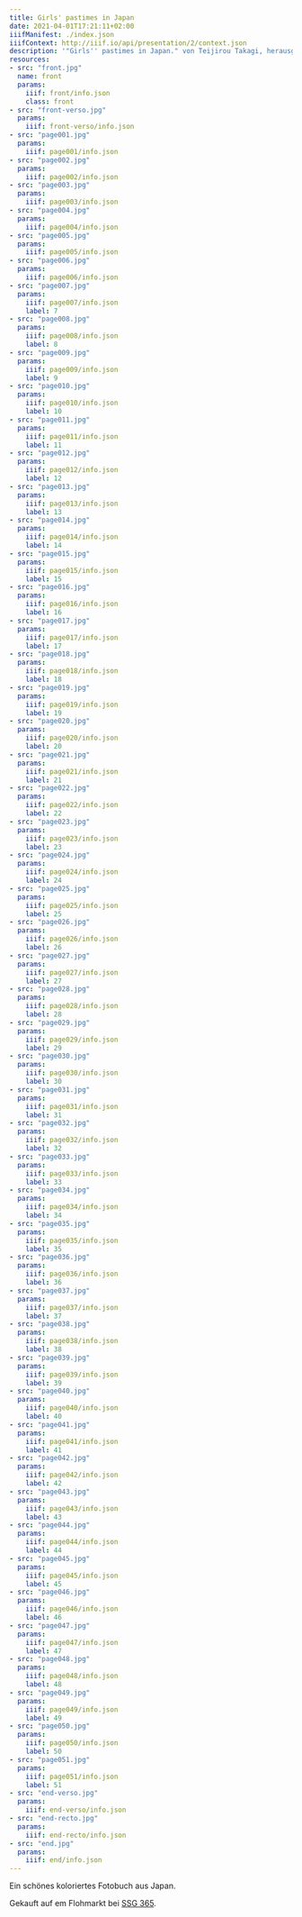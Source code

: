 ```yaml
---
title: Girls' pastimes in Japan
date: 2021-04-01T17:21:11+02:00
iiifManifest: ./index.json
iiifContext: http://iiif.io/api/presentation/2/context.json
description: '"Girls'' pastimes in Japan." von Teijirou Takagi, herausgegeben ca. 1910 von Tamamura Photographic Studio, Kobe. <a class="worldcat" href="http://www.worldcat.org/oclc/672614691">&nbsp;</a>'
resources:
- src: "front.jpg"
  name: front
  params:
    iiif: front/info.json
    class: front
- src: "front-verso.jpg"
  params:
    iiif: front-verso/info.json
- src: "page001.jpg"
  params:
    iiif: page001/info.json
- src: "page002.jpg"
  params:
    iiif: page002/info.json
- src: "page003.jpg"
  params:
    iiif: page003/info.json
- src: "page004.jpg"
  params:
    iiif: page004/info.json
- src: "page005.jpg"
  params:
    iiif: page005/info.json
- src: "page006.jpg"
  params:
    iiif: page006/info.json
- src: "page007.jpg"
  params:
    iiif: page007/info.json
    label: 7
- src: "page008.jpg"
  params:
    iiif: page008/info.json
    label: 8
- src: "page009.jpg"
  params:
    iiif: page009/info.json
    label: 9
- src: "page010.jpg"
  params:
    iiif: page010/info.json
    label: 10
- src: "page011.jpg"
  params:
    iiif: page011/info.json
    label: 11
- src: "page012.jpg"
  params:
    iiif: page012/info.json
    label: 12
- src: "page013.jpg"
  params:
    iiif: page013/info.json
    label: 13
- src: "page014.jpg"
  params:
    iiif: page014/info.json
    label: 14
- src: "page015.jpg"
  params:
    iiif: page015/info.json
    label: 15
- src: "page016.jpg"
  params:
    iiif: page016/info.json
    label: 16
- src: "page017.jpg"
  params:
    iiif: page017/info.json
    label: 17
- src: "page018.jpg"
  params:
    iiif: page018/info.json
    label: 18
- src: "page019.jpg"
  params:
    iiif: page019/info.json
    label: 19
- src: "page020.jpg"
  params:
    iiif: page020/info.json
    label: 20
- src: "page021.jpg"
  params:
    iiif: page021/info.json
    label: 21
- src: "page022.jpg"
  params:
    iiif: page022/info.json
    label: 22
- src: "page023.jpg"
  params:
    iiif: page023/info.json
    label: 23
- src: "page024.jpg"
  params:
    iiif: page024/info.json
    label: 24
- src: "page025.jpg"
  params:
    iiif: page025/info.json
    label: 25
- src: "page026.jpg"
  params:
    iiif: page026/info.json
    label: 26
- src: "page027.jpg"
  params:
    iiif: page027/info.json
    label: 27
- src: "page028.jpg"
  params:
    iiif: page028/info.json
    label: 28
- src: "page029.jpg"
  params:
    iiif: page029/info.json
    label: 29
- src: "page030.jpg"
  params:
    iiif: page030/info.json
    label: 30
- src: "page031.jpg"
  params:
    iiif: page031/info.json
    label: 31
- src: "page032.jpg"
  params:
    iiif: page032/info.json
    label: 32
- src: "page033.jpg"
  params:
    iiif: page033/info.json
    label: 33
- src: "page034.jpg"
  params:
    iiif: page034/info.json
    label: 34
- src: "page035.jpg"
  params:
    iiif: page035/info.json
    label: 35
- src: "page036.jpg"
  params:
    iiif: page036/info.json
    label: 36
- src: "page037.jpg"
  params:
    iiif: page037/info.json
    label: 37
- src: "page038.jpg"
  params:
    iiif: page038/info.json
    label: 38
- src: "page039.jpg"
  params:
    iiif: page039/info.json
    label: 39
- src: "page040.jpg"
  params:
    iiif: page040/info.json
    label: 40
- src: "page041.jpg"
  params:
    iiif: page041/info.json
    label: 41
- src: "page042.jpg"
  params:
    iiif: page042/info.json
    label: 42
- src: "page043.jpg"
  params:
    iiif: page043/info.json
    label: 43
- src: "page044.jpg"
  params:
    iiif: page044/info.json
    label: 44
- src: "page045.jpg"
  params:
    iiif: page045/info.json
    label: 45
- src: "page046.jpg"
  params:
    iiif: page046/info.json
    label: 46
- src: "page047.jpg"
  params:
    iiif: page047/info.json
    label: 47
- src: "page048.jpg"
  params:
    iiif: page048/info.json
    label: 48
- src: "page049.jpg"
  params:
    iiif: page049/info.json
    label: 49
- src: "page050.jpg"
  params:
    iiif: page050/info.json
    label: 50
- src: "page051.jpg"
  params:
    iiif: page051/info.json
    label: 51
- src: "end-verso.jpg"
  params:
    iiif: end-verso/info.json
- src: "end-recto.jpg"
  params:
    iiif: end-recto/info.json
- src: "end.jpg"
  params:
    iiif: end/info.json
---
```


Ein schönes koloriertes Fotobuch aus Japan.

<!--more-->
<div class="source">Gekauft auf em Flohmarkt bei <a href="https://www.ssg365.de/">SSG 365</a>.</div>

